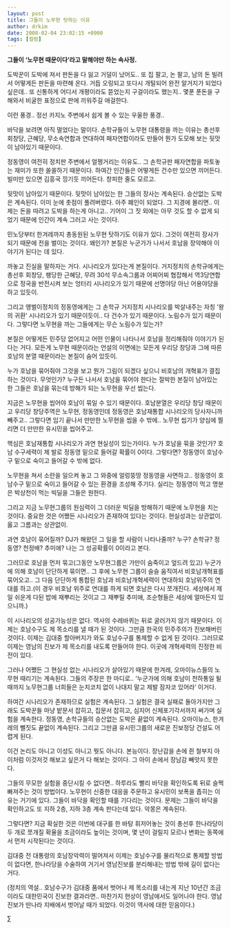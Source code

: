 ```yaml
---
layout: post
title: 그들이 노무현 탓하는 이유
author: drkim
date: 2008-02-04 23:02:15 +0900
tags: [컬럼]
---
```

**그들이 ‘노무현 때문이다’라고 말해야만 하는 속사정.**

도박꾼이 도박에 져서 판돈을 다 잃고 거덜이 났어도.. 또 집 팔고, 논 팔고, 남의 돈 빌려서 어떻게든 판돈을 마련해 온다. 거듭 오링되고 또다시 개털되어 완전 알거지가 되었다 싶은데.. 또 신통하게 어디서 개평이라도 뜯었는지 구걸이라도 했는지.. 몇푼 푼돈을 구해와서 비굴한 표정으로 판에 끼워주길 애걸한다. 

이런 풍경.. 정선 카지노 주변에서 쉽게 볼 수 있는 우울한 풍경..

바닥을 보려면 아직 멀었다는 말이다. 손학규들이 노무현 대통령을 까는 이유는 총선후 회창당, 근혜당, 무소속연합과 연대하여 패자연합이라도 만들어 뭔가 도모해 보는 뒷맛이 남아있기 때문이다. 

정동영이 여전히 정치판 주변에서 얼쩡거리는 이유도.. 그 손학규판 패자연합을 파토놓는 재미가 또한 쏠쏠하기 때문이다. 하여간 인간들은 어떻게든 건수만 있으면 끼어든다. 빌미만 있으면 김흥국 낑기듯 끼어든다. 창피한 줄도 모르고.

뒷맛이 남아있기 때문이다. 뒷맛이 남아있는 한 그들의 장사는 계속된다. 승산없는 도박은 계속된다. 이미 눈에 촛점이 풀려버렸다. 아주 폐인이 되었다. 그 지경에 몰리면.. 이제는 돈을 따려고 도박을 하는게 아니고.. 기어이 그 짓 외에는 아무 것도 할 수 없게 되었기 때문에 인간이 계속 그러고 사는 것이다. 

민노당부터 한겨레까지 총동원된 노무현 탓하기도 이유가 있다. 그것이 여전히 장사가 되기 때문에 전을 벌이는 것이다. 왜인가? 본질은 누군가가 나서서 호남을 장악해야 이야기가 된다는 데 있다. 

까놓고 진실을 말하자는 거다. 시나리오가 있다는게 본질이다. 거지정치의 손학규에게는 총선후 회창당, 팽당한 근혜당, 무려 30석 무소속그룹과 어찌어찌 협잡해서 역3당연합으로 정국을 반전시켜 보는 엉터리 시나리오가 있기 때문에 선명야당 아닌 어용야당을 하고 있듯이. 

그리고 앵벌이정치의 정동영에게는 그 손학규 거지정치 시나리오를 박살내주는 자칭 ‘왕의 귀환’ 시나리오가 있기 때문이듯이.. 다 건수가 있기 때문이다. 노림수가 있기 때문이다. 그렇다면 노무현을 까는 그들에게는 무슨 노림수가 있는가? 

본질은 어떻게든 민주당 없어지고 어떤 인물이 나타나서 호남을 정리해줘야 이야기가 된다는 거다. 모든게 노무현 때문이라는 언설의 이면에는 모든게 우리당 창당과 그에 따른 호남의 분열 때문이라는 본질이 숨어 있듯이. 

누가 호남을 묶어줘야 그것을 보고 뭔가 그림이 되겠다 싶으니 비호남의 개혁표가 결집하는 것이다. 무엇인가? 누구든 나서서 호남을 묶어야 한다는 절박한 본질이 남아있는 한 그들은 호남을 묶는데 방해가 되는 노무현을 우선 씹는다. 

지금은 노무현을 씹어야 호남이 묶일 수 있기 때문이다. 호남분열은 우리당 창당 때문이고 우리당 창당주역은 노무현, 정동영인데 정동영은 호남재통합 시나리오의 당사자니까 빼주고.. 그렇다면 임기 끝나서 만만한 노무현을 씹을 수 밖에.. 노무현 씹기가 양심에 찔리면 더 만만한 유시민을 씹어주고.

핵심은 호남재통합 시나리오가 과연 현실성이 있는가이다. 누가 호남을 묶을 것인가? 호남 수구세력이 제 발로 정동영 밑으로 들어갈 확률이 0이다. 그렇다면? 정동영이 호남수구 밑으로 숙이고 들어갈 수 밖에 없다.

노무현을 쳐서 소란을 일으켜 놓고 그 와중에 얼렁뚱땅 정동영을 사면하고.. 정동영이 호남수구 밑으로 숙이고 들어갈 수 있는 환경을 조성해 주기다. 실리는 정동영이 먹고 명분은 박상천이 먹는 빅딜을 그들은 원한다. 

그리고 지금 노무현그룹의 원심력이 그 더러운 빅딜을 방해하기 때문에 노무현을 치는 것이다. 중요한 것은 어쨌든 시나리오가 존재하여 있다는 것이다. 현실성과는 상관없이. 옳고 그름과는 상관없이. 

과연 호남이 묶어질까? DJ가 해왔던 그 일을 할 사람이 나타나줄까? 누구? 손학규? 정동영? 천정배? 추미애? 나는 그 성공확률이 0이라고 본다. 

그러므로 호남을 먼저 묶고(그동안 노무현그룹은 가만이 숨죽이고 엎드려 있고) 누군가에 의해 호남이 단단하게 묶이면.. 그 후에 노무현 그룹이 슬슬 움직여서 비호남개혁표를 묶어오고.. 그 다음 단단하게 통합된 호남과 비호남개혁세력이 연대하되 호남위주의 연대를 하고.(이 경우 비호남 위주로 연대를 하게 되면 호남은 다시 쪼개진다. 세상에서 제일 쉬운게 다된 밥에 재뿌리는 것이고 그 재뿌릴 추미애, 조순형들은 세상에 얼마든지 있으니까.)

이 시나리오의 성공가능성은 없다. 역사의 수레바퀴는 뒤로 굴러가지 않기 때문이다. 이제는 호남수구도 제 목소리를 낼 때가 된 것이다. 그만큼 한국의 민주주의가 진보해버린 것이다. 이제는 김대중 할아버지가 와도 호남수구를 통제할 수 없게 된 것이다. 그러므로 이제는 영남의 진보가 제 목소리를 내도록 만들어야 한다. 이곳에 개혁세력의 진정한 비전이 있다. 

그러나 어쨌든 그 현실성 없는 시나리오가 살아있기 때문에 한겨레, 오마이뉴스들의 노무현 때리기는 계속된다. 그들의 주장은 한 마디로.. ‘누군가에 의해 호남이 천하통일 될때까지 노무현그룹 너희들은 눈치코치 없이 나대지 말고 제발 잠자코 있어라’ 이거다. 

하여간 시나리오가 존재하므로 실험은 계속된다. 그 실험은 결국 실패로 돌아가지만 그래도 도박꾼들 마냥 밭문서 잡히고, 집문서 잡히고, 심지어 신체포기각서까지 써가며 실험을 계속한다. 정동영, 손학규들의 승산없는 도박은 끝없이 계속된다. 오마이뉴스, 한겨레의 뻘짓도 끝없이 계속된다. 그리고 그만큼 유시민그룹의 새로운 진보정당 건설도 어렵게 된다. 

이건 논리도 아니고 이성도 아니고 뭣도 아니다. 본능이다. 장난감을 손에 쥔 철부지 아이처럼 이것저것 해보고 싶은거 다 해보는 것이다. 그 아이 손에서 장남감 빼앗지 못한다. 

그들의 무모한 실험을 중단시킬 수 없다면.. 하루라도 빨리 바닥을 확인하도록 뒤로 슬쩍 빠져주는 것이 방법이다. 노무현이 신중한 대응을 주문하고 유시민이 보폭을 좁히는 이유는 거기에 있다. 그들이 바닥을 확인할 때를 기다리는 것이다. 문제는 그들이 바닥을 확인하고도 또 지하 2층, 지하 3층 계속 판다는데 있다. 악몽은 계속된다. 

그렇다면? 지금 확실한 것은 이번에 대구를 한 바탕 휘저어놓는 것이 총선후 한나라당이 두 개로 쪼개질 확율을 조금이라도 높이는 것이며, 몇 년이 걸릴지 모르나 변화는 동쪽에서 먼저 시작된다는 것이다. 

김대중 전 대통령의 호남장악력이 떨어져서 이제는 호남수구를 물리적으로 통제할 방법이 없다면, 한나라당을 수술하여 거기서 영남진보를 분리해내는 방법 밖에 길이 없다는 거다. 

(정치의 역설.. 호남수구가 김대중 품에서 벗어나 제 목소리를 내는게 지난 10년간 조금이라도 대한민국이 진보한 결과라면.. 마찬가지 현상이 영남에서도 일어나야 한다. 영남진보가 딴나라 지배에서 벗어날 때가 되었다. 이것이 역사에 대한 믿음이다.) 



∑